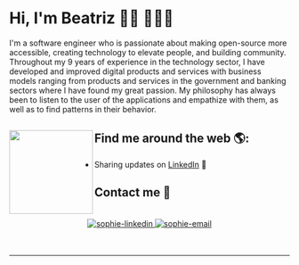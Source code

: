 # Hi, I'm Beatriz 👋🏾 👩🏾‍💻

I'm a software engineer who is passionate about making open-source more accessible, creating technology to elevate people, and building community. Throughout my 9 years of experience in the technology sector, I have developed and improved digital products and services with business models ranging from products and services in the government and banking sectors where I have found my great passion. My philosophy has always been to listen to the user of the applications and empathize with them, as well as to find patterns in their behavior.

## Find me around the web 🌎: <a href="https://github.com/sponsors/M0nica"><img align="left" width="150" height="150" src="https://github.com/M0nica/M0nica/blob/main/octomonica/m0nica-octocat-rotating.gif?raw=true"></a>

- Sharing updates on <a href="https://www.linkedin.com/in/beatriz-méndez-aguilar-a7a306210">LinkedIn</a> 💼
## Contact me 🌻

<br>
<div align="center">
  <a href="https://www.linkedin.com/in/beatriz-méndez-aguilar-a7a306210/" target="_blank"  rel="noopener noreferrer">
    <img src="https://img.icons8.com/bubbles/100/000000/linkedin.png" alt="sophie-linkedin" />
  </a>
  <a href="mailto:alisonmendez20@gmail.com" target="top" rel="noopener noreferrer">
  <img src="https://img.icons8.com/bubbles/100/000000/gmail-new.png" alt="sophie-email"/>
  </a>
</div>

<br>
<div align="center">
<a href="https://github.com/SophieNguyen113">
</a>

</div>


<br>

-----
